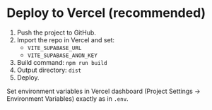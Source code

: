 # Deploy to Vercel (recommended)

1. Push the project to GitHub.
2. Import the repo in Vercel and set:
   - `VITE_SUPABASE_URL`
   - `VITE_SUPABASE_ANON_KEY`
3. Build command: `npm run build`
4. Output directory: `dist`
5. Deploy.

Set environment variables in Vercel dashboard (Project Settings -> Environment Variables) exactly as in `.env`.

